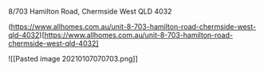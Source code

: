 8/703 Hamilton Road, Chermside West QLD 4032

(https://www.allhomes.com.au/unit-8-703-hamilton-road-chermside-west-qld-4032)[https://www.allhomes.com.au/unit-8-703-hamilton-road-chermside-west-qld-4032]

![[Pasted image 20210107070703.png]]